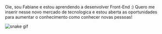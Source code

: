 
Oie, sou Fabiane e estou aprendendo a desenvolver Front-End :)
Quero me inserir nesse novo mercado de tecnologica e estou aberta as oportunidades para aumentar o conhecimento como conhecer novas pessoas!

![snake gif](https://github.com/fabianesarres/fabianesarres/blob/output/github-contribution-grid-snake.svg)


